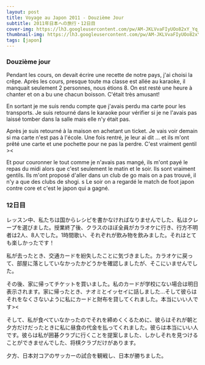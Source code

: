 ```yaml
---
layout: post
title: Voyage au Japon 2011 - Douzième Jour
subtitle: 2011年日本への旅行・12日目
cover-img: https://lh3.googleusercontent.com/pw/AM-JKLVvaFIyUOo82xY_Yq_79P8dm9M5zHDmy2RhXd75GBrtlVQEGK9u3PGg8nEeJIm4nobB9_g8Jw0Y3X72QjQ6SUrjMFhRtryPcgtzT0Fh6yRWrLZLquLCKBfV-GrOES_9_-IS9tUOBuqydGoiAnFn4zd9=w2160-h1216-no?authuser=0
thumbnail-img: https://lh3.googleusercontent.com/pw/AM-JKLVvaFIyUOo82xY_Yq_79P8dm9M5zHDmy2RhXd75GBrtlVQEGK9u3PGg8nEeJIm4nobB9_g8Jw0Y3X72QjQ6SUrjMFhRtryPcgtzT0Fh6yRWrLZLquLCKBfV-GrOES_9_-IS9tUOBuqydGoiAnFn4zd9=w2160-h1216-no?authuser=0
tags: [japon]
---
```


### Douzième jour

Pendant les cours, on devait écrire une recette de notre pays, j'ai choisi la crêpe. Après les cours, presque toute ma classe est allée au karaoke, il manquait seulement 2 personnes, nous étions 8. On est resté une heure à chanter et on a bu une chacun boisson. C'était très amusant! 

En sortant je me suis rendu compte que j'avais perdu ma carte pour les transports. Je suis retourné dans le karaoke pour vérifier si je ne l'avais pas laissé tomber dans la salle mais elle n'y était pas. 

Après je suis retourné à la maison en achetant un ticket. Je vais voir demain si ma carte n'est pas à l'école. Une fois rentré, je leur ai dit ... et ils m'ont prêté une carte et une pochette pour ne pas la perdre. C'est vraiment gentil >< 

Et pour couronner le tout comme je n'avais pas mangé, ils m'ont payé le repas du midi alors que c'est seulement le matin et le soir. Ils sont vraiment gentils. Ils m'ont proposé d'aller dans un club de go mais on a pas trouvé, il n'y a que des clubs de shogi. 
s
Le soir on a regardé le match de foot japon contre core et c'est le japon qui a gagné. 

### 12日目

レッスン中、私たちは国からレシピを書かなければなりませんでした、私はクレープを選びました。授業終了後、クラスのほぼ全員がカラオケに行き、行方不明者は2人、8人でした。1時間歌い、それぞれが飲み物を飲みました。それはとても楽しかったです！ 

私が去ったとき、交通カードを紛失したことに気づきました。カラオケに戻って、部屋に落としていなかったかどうかを確認しましたが、そこにいませんでした。

その後、家に帰ってチケットを買いました。私のカードが学校にない場合は明日表示されます。家に帰ったとき、ナオミとイッセイに話しました...そして彼らはそれをなくさないように私にカードと財布を貸してくれました。本当にいい人です><

そして、私が食べていなかったのでそれを締めくくるために、彼らはそれが朝と夕方だけだったときに私に昼食の代金を払ってくれました。彼らは本当にいい人です。彼らは私が囲碁クラブに行くことを提案しました、しかしそれを見つけることができませんでした、将棋クラブだけがあります。

夕方、日本対コアのサッカーの試合を観戦し、日本が勝ちました。